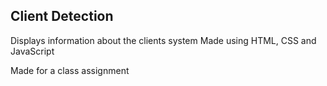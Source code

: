 ## Client Detection

Displays information about the clients system
Made using HTML, CSS and JavaScript

Made for a class assignment
